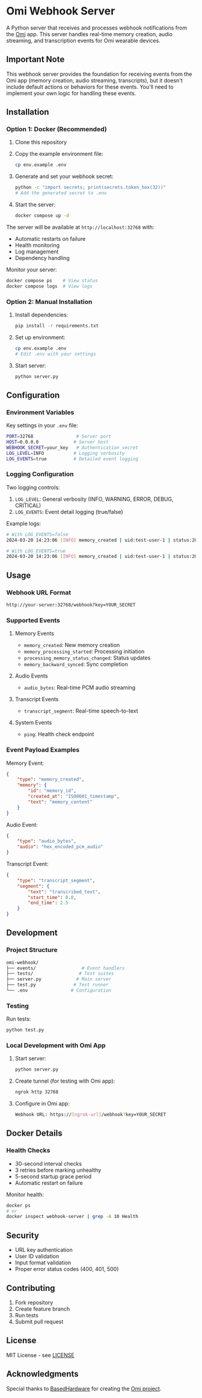 # Omi Webhook Server

A Python server that receives and processes webhook notifications from the [Omi](https://github.com/BasedHardware/omi) app. This server handles real-time memory creation, audio streaming, and transcription events for Omi wearable devices.

## Important Note

This webhook server provides the foundation for receiving events from the Omi app (memory creation, audio streaming, transcripts), but it doesn't include default actions or behaviors for these events. You'll need to implement your own logic for handling these events.

## Installation

### Option 1: Docker (Recommended)

1. Clone this repository
2. Copy the example environment file:

   ```bash
   cp env.example .env
   ```

3. Generate and set your webhook secret:

   ```bash
   python -c "import secrets; print(secrets.token_hex(32))"
   # Add the generated secret to .env
   ```

4. Start the server:

   ```bash
   docker compose up -d
   ```

The server will be available at `http://localhost:32768` with:

- Automatic restarts on failure
- Health monitoring
- Log management
- Dependency handling

Monitor your server:

```bash
docker compose ps    # View status
docker compose logs  # View logs
```

### Option 2: Manual Installation

1. Install dependencies:

   ```bash
   pip install -r requirements.txt
   ```

2. Set up environment:

   ```bash
   cp env.example .env
   # Edit .env with your settings
   ```

3. Start server:

   ```bash
   python server.py
   ```

## Configuration

### Environment Variables

Key settings in your `.env` file:

```bash
PORT=32768                # Server port
HOST=0.0.0.0             # Server host
WEBHOOK_SECRET=your_key   # Authentication secret
LOG_LEVEL=INFO           # Logging verbosity
LOG_EVENTS=true          # Detailed event logging
```

### Logging Configuration

Two logging controls:

1. `LOG_LEVEL`: General verbosity (INFO, WARNING, ERROR, DEBUG, CRITICAL)
2. `LOG_EVENTS`: Event detail logging (true/false)

Example logs:

```bash
# With LOG_EVENTS=false
2024-03-20 14:23:06 [INFO] memory_created | uid:test-user-1 | status:200

# With LOG_EVENTS=true
2024-03-20 14:23:06 [INFO] memory_created | uid:test-user-1 | status:200 | data:{...} | response:{...}
```

## Usage

### Webhook URL Format

```bash
http://your-server:32768/webhook?key=YOUR_SECRET
```

### Supported Events

1. Memory Events
   - `memory_created`: New memory creation
   - `memory_processing_started`: Processing initiation
   - `processing_memory_status_changed`: Status updates
   - `memory_backward_synced`: Sync completion

2. Audio Events
   - `audio_bytes`: Real-time PCM audio streaming

3. Transcript Events
   - `transcript_segment`: Real-time speech-to-text

4. System Events
   - `ping`: Health check endpoint

### Event Payload Examples

Memory Event:

```json
{
    "type": "memory_created",
    "memory": {
        "id": "memory_id",
        "created_at": "ISO8601_timestamp",
        "text": "memory_content"
    }
}
```

Audio Event:

```json
{
    "type": "audio_bytes",
    "audio": "hex_encoded_pcm_audio"
}
```

Transcript Event:

```json
{
    "type": "transcript_segment",
    "segment": {
        "text": "transcribed_text",
        "start_time": 0.0,
        "end_time": 2.5
    }
}
```

## Development

### Project Structure

```bash
omi-webhook/
├── events/                 # Event handlers
├── tests/                 # Test suites
├── server.py             # Main server
├── test.py              # Test runner
└── .env                # Configuration
```

### Testing

Run tests:

```bash
python test.py
```

### Local Development with Omi App

1. Start server:

   ```bash
   python server.py
   ```

2. Create tunnel (for testing with Omi app):

   ```bash
   ngrok http 32768
   ```

3. Configure in Omi app:

   ```bash
   Webhook URL: https://[ngrok-url]/webhook?key=YOUR_SECRET
   ```

## Docker Details

### Health Checks

- 30-second interval checks
- 3 retries before marking unhealthy
- 5-second startup grace period
- Automatic restart on failure

Monitor health:

```bash
docker ps
# or
docker inspect webhook-server | grep -A 10 Health
```

## Security

- URL key authentication
- User ID validation
- Input format validation
- Proper error status codes (400, 401, 500)

## Contributing

1. Fork repository
2. Create feature branch
3. Run tests
4. Submit pull request

## License

MIT License - see [LICENSE](LICENSE)

## Acknowledgments

Special thanks to [BasedHardware](https://github.com/BasedHardware) for creating the [Omi project](https://github.com/BasedHardware/omi).

